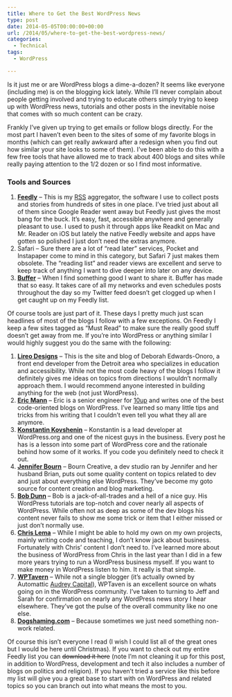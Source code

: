 ```yaml
---
title: Where to Get the Best WordPress News
type: post
date: 2014-05-05T00:00:00+00:00
url: /2014/05/where-to-get-the-best-wordpress-news/
categories:
  - Technical
tags:
  - WordPress

---
```

Is it just me or are WordPress blogs a dime-a-dozen? It seems like everyone (including me) is on the blogging kick lately. While I’ll never complain about people getting involved and trying to educate others simply trying to keep up with WordPress news, tutorials and other posts in the inevitable noise that comes with so much content can be crazy.

Frankly I’ve given up trying to get emails or follow blogs directly. For the most part I haven’t even been to the sites of some of my favorite blogs in months (which can get really awkward after a redesign when you find out how similar your site looks to some of them).&nbsp;I’ve been able to do this with a few free tools that&nbsp;have allowed me to track about 400 blogs and sites while really paying attention to the 1/2 dozen or so I find most informative.

### Tools and Sources

<ol class="wp-block-list">
  <li>
    <a title="Feedly" href="http://feedly.com" target="_blank" rel="noopener noreferrer"><strong>Feedly</strong></a> – This is my <a title="RSS Reader" href="http://en.wikipedia.org/wiki/RSS" target="_blank" rel="noopener noreferrer">RSS</a> aggregator, the software I use to collect posts and stories from hundreds of sites in one place. I’ve tried just about all of them since Google Reader went away but Feedly just gives the most bang for the buck. It’s easy, fast, accessible anywhere and generally pleasant to use. I used to push it through apps like Readkit on Mac and Mr. Reader on iOS but lately the native Feedly website and apps have gotten so polished I just don’t need the extras anymore.
  </li>
  <li>
    Safari – Sure there are a lot of “read later” services, Pocket and Instapaper come to mind in this category, but Safari 7 just makes them obsolete. The “reading list” and reader views are excellent and serve to keep track of anything I want to dive deeper into later on any device.
  </li>
  <li>
    <a title="Buffer" href="http://bufferapp.com" target="_blank" rel="noopener noreferrer"><strong>Buffer</strong></a> – When I find something good I want to share it. Buffer has made that so easy. It takes care of all my networks and even schedules posts throughout the day so my Twitter feed doesn’t get clogged up when I get caught up on my Feedly list.
  </li>
</ol>

Of course tools are just part of it. These days I pretty much just scan headlines of most of the blogs I follow with a few exceptions. On Feedly I keep a few sites tagged as “Must Read” to make sure the really good stuff doesn’t get away from me. If you’re into WordPress or anything similar I would highly suggest you do the same with the following:

<ol class="wp-block-list">
  <li>
    <strong><a title="Lireo Designs - Deborah Edwards-Onoro" href="http://www.lireo.com" target="_blank" rel="noopener noreferrer">Lireo Designs</a></strong> – This is the site and blog of Deborah Edwards-Onoro, a front end developer from the Detroit area who specializes in education and accessibility. While not the most code heavy of the blogs I follow it definitely gives me ideas on topics from directions I wouldn’t normally approach them. I would recommend anyone interested in building anything for the web (not just WordPress).
  </li>
  <li>
    <a title="Eric A. Mann" href="http://eamann.com" target="_blank" rel="noopener noreferrer"><strong>Eric Mann</strong></a> – Eric is a senior engineer for <a title="10up" href="http://10up.com" target="_blank" rel="noopener noreferrer">10up</a> and writes one of the best code-oriented blogs on WordPress. I’ve learned so many little tips and tricks from his writing that I couldn’t even tell you what they all are anymore.
  </li>
  <li>
    <strong><a title="Konstantin Kovshenin" href="http://kovshenin.com" target="_blank" rel="noopener noreferrer">Konstantin Kovshenin</a></strong> – Konstantin is a lead developer at WordPress.org and one of the nicest guys in the business. Every post he has is a lesson into some part of WordPress core and the rationale behind how some of it works. If you code you definitely need to check it out.
  </li>
  <li>
    <strong><a title="Bourn Creative" href="http://www.bourncreative.com" target="_blank" rel="noopener noreferrer">Jennifer Bourn</a></strong>&nbsp;– Bourn Creative, a dev studio ran by Jennifer and her husband Brian, puts out some quality content on topics related to dev and just about everything else WordPress. They’ve become my goto source for content creation and blog marketing.
  </li>
  <li>
    <strong><a title="BobWP" href="http://bobwp.com" target="_blank" rel="noopener noreferrer">Bob Dunn</a> </strong>– Bob is a jack-of-all-trades and a hell of a nice guy. His WordPress tutorials are top-notch and cover nearly all aspects of WordPress. While often not as deep as some of the dev blogs his content never fails to show me some trick or item that I either missed or just don’t normally use.
  </li>
  <li>
    <a title="Chris Lema" href="http://chrislema.com" target="_blank" rel="noopener noreferrer"><strong>Chris Lema</strong></a> – While I might be able to hold my own on my own projects, mainly writing code and teaching, I don’t know jack about business. Fortunately with Chris’ content I don’t need to. I’ve learned more about the business of WordPress from Chris in the last year than I did in a few more&nbsp;years trying to run a WordPress business&nbsp;myself. If you want to make money in WordPress listen to him. It really is that simple.
  </li>
  <li>
    <strong><a title="WPTavern" href="http://wptavern.com" target="_blank" rel="noopener noreferrer">WPTavern</a></strong> – While not a single blogger (it’s actually owned by Automattic <a title="Audrey Capital" href="http://audrey.co" target="_blank" rel="noopener noreferrer">Audrey Capital</a>), WPTaven is an excellent source on whats going on in the WordPress community. I’ve taken to turning to Jeff and Sarah for confirmation on nearly any WordPress news story I hear elsewhere. They’ve got the pulse of the overall community like no one else.
  </li>
  <li>
    <strong><a title="Dog Shaming.com" href="http://www.dogshaming.com" target="_blank" rel="noopener noreferrer">Dogshaming.com</a></strong> – Because sometimes we just need something non-work related.
  </li>
</ol>

Of course this isn’t everyone I read (I wish I could list all of the great ones but I would be here until Christmas). If you want to check out my entire Feedly list you can <s>download it here</s> (note I’m not cleaning it up for this post, in addition to WordPress, development and tech it also includes a number of blogs on politics and religion). If you haven’t tried a service like this before my list will give you a great base to start with on WordPress and related topics so you can branch out into what means the most to you.